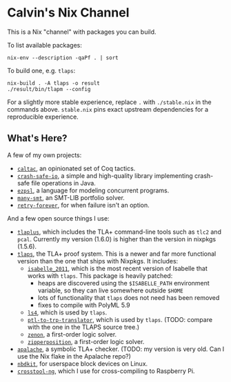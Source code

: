 # Calvin's Nix Channel

This is a Nix "channel" with packages you can build.

To list available packages:

    nix-env --description -qaPf . | sort

To build one, e.g. `tlaps`:

    nix-build . -A tlaps -o result
    ./result/bin/tlapm --config

For a slightly more stable experience, replace `.` with `./stable.nix` in the
commands above.  `stable.nix` pins exact upstream dependencies for a
reproducible experience.

## What's Here?

A few of my own projects:

 - [`caltac`](https://github.com/Calvin-L/caltac), an opinionated set of Coq
   tactics.
 - [`crash-safe-io`](https://github.com/Calvin-L/crash-safe-io/), a simple and
   high-quality library implementing crash-safe file operations in Java.
 - [`ezpsl`](https://github.com/Calvin-L/ezpsl/), a language for modeling
   concurrent programs.
 - [`many-smt`](https://github.com/Calvin-L/many-smt/), an SMT-LIB portfolio
   solver.
 - [`retry-forever`](https://github.com/Calvin-L/retry-forever), for when
   failure isn't an option.

And a few open source things I use:

 - [`tlaplus`](http://lamport.azurewebsites.net/tla/tla.html), which includes
   the TLA+ command-line tools such as `tlc2` and `pcal`.  Currently my version
   (1.6.0) is higher than the version in nixpkgs (1.5.6).
 - [`tlaps`](https://tla.msr-inria.inria.fr/tlaps/content/Home.html), the TLA+
   proof system.  This is a newer and far more functional version than the one
   that ships with Nixpkgs.  It includes:
   - [`isabelle_2011`](https://isabelle.in.tum.de/website-Isabelle2011-1/index.html),
     which is the most recent version of Isabelle that works with `tlaps`.
     This package is heavily patched:
     - heaps are discovered using the `$ISABELLE_PATH` environment variable, so
       they can live somewhere outside `$HOME`
     - lots of functionality that `tlaps` does not need has been removed
     - fixes to compile with PolyML 5.9
   - [`ls4`](https://github.com/quickbeam123/ls4), which is used by `tlaps`.
   - [`ptl-to-trp-translator`](https://cgi.csc.liv.ac.uk/~konev/software/trp++/),
     which is used by `tlaps`.  (TODO: compare with the one in the TLAPS source
     tree.)
   - [`zenon`](https://github.com/zenon-prover/zenon), a first-order logic
     solver.
   - [`zipperposition`](https://github.com/sneeuwballen/zipperposition/), a
     first-order logic solver.
 - [`apalache`](https://github.com/informalsystems/apalache), a symbolic TLA+
   checker.  (TODO: my version is very old. Can I use the Nix flake in the
   Apalache repo?)
 - [`nbdkit`](https://gitlab.com/nbdkit/nbdkit), for userspace block devices on
   Linux.
 - [`crosstool-ng`](https://crosstool-ng.github.io/), which I use for
   cross-compiling to Raspberry Pi.
